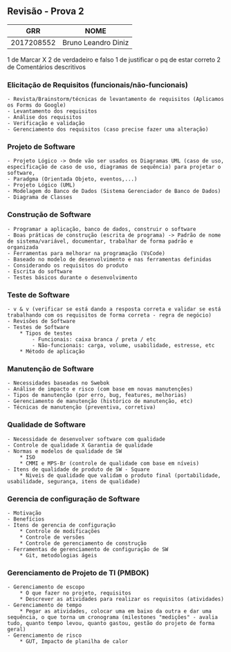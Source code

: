## Revisão - Prova 2

| GRR | NOME |
| ------ | ------ |
| 2017208552 | Bruno Leandro Diniz |

1 de Marcar X
2 de verdadeiro e falso
1 de justificar o pq de estar correto
2 de Comentários descritivos

### Elicitação de Requisitos (funcionais/não-funcionais)
    - Revista/Brainstorm/técnicas de levantamento de requisitos (Aplicamos os Forms do Google)
    - Levantamento dos requisitos
    - Análise dos requisitos
    - Verificação e validação
    - Gerenciamento dos requisitos (caso precise fazer uma alteração)

### Projeto de Software
    - Projeto Lógico -> Onde vão ser usados os Diagramas UML (caso de uso, especificação de caso de uso, diagramas de sequência) para projetar o software, 
    - Paradgma (Orientada Objeto, eventos,...)
    - Projeto Lógico (UML)
    - Modelagem do Banco de Dados (Sistema Gerenciador de Banco de Dados)
    - Diagrama de Classes

### Construção de Software
    - Programar a aplicação, banco de dados, construir o software
    - Boas práticas de construção (escrita de programa) -> Padrão de nome de sistema/variável, documentar, trabalhar de forma padrão e organizada
    - Ferramentas para melhorar na programação (VsCode)
    - Baseado no modelo de desenvolvimento e nas ferramentas definidas
    - Considerando os requisitos do produto
    - Escrita do software
    - Testes básicos durante o desenvolvimento

### Teste de Software
    - v & v (verificar se está dando a resposta correta e validar se está trabalhando com os requisitos de forma correta - regra de negócio)
    - Revisões de Software
    - Testes de Software
        * Tipos de testes 
            - Funcionais: caixa branca / preta / etc
            - Não-funcionais: carga, volume, usabilidade, estresse, etc
        * Método de aplicação

### Manutenção de Software
    - Necessidades baseadas no Swebok
    - Análise de impacto e risco (com base em novas manutenções)
    - Tipos de manutenção (por erro, bug, features, melhorias)
    - Gerenciamento de manutenção (histórico de manutenção, etc)
    - Técnicas de manutenção (preventiva, corretiva)

### Qualidade de Software
    - Necessidade de desenvolver software com qualidade
    - Controle de qualidade X Garantia de qualidade
    - Normas e modelos de qualidade de SW
        * ISO
        * CMMI e MPS-Br (controle de qualidade com base em níveis)
    - Itens de qualidade de produto de SW - Square
        * Niveis de qualidade que validam o produto final (portabilidade, usabilidade, segurança, itens de qualidade)

### Gerencia de configuração de Software
    - Motivação
    - Benefícios
    - Itens de gerencia de configuração
        * Controle de modificações
        * Controle de versões
        * Controle de gerenciamento de construção
    - Ferramentas de gerenciamento de configuração de SW
        * Git, metodologias ágeis

### Gerenciamento de Projeto de TI (PMBOK)
    - Gerenciamento de escopo
        * O que fazer no projeto, requisitos
        * Descrever as atividades para realizar os requisitos (atividades)
    - Gerenciamento de tempo
        * Pegar as atividades, colocar uma em baixo da outra e dar uma sequência, o que torna um cronograma (milestones "medições" - avalia tudo, quanto tempo levou, quanto gastou, gestão do projeto de forma geral)
    - Gerenciamento de risco
        * GUT, Impacto de planilha de calor